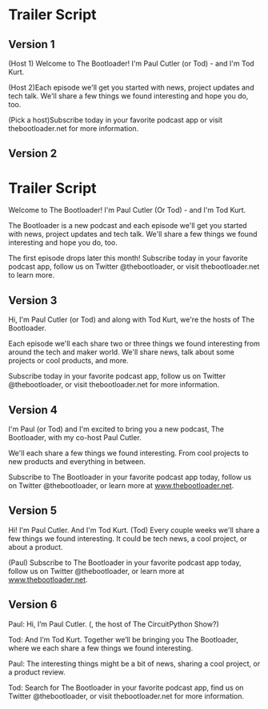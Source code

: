 # Trailer Script

## Version 1

(Host 1) Welcome to The Bootloader! I'm Paul Cutler (or Tod) - and I'm Tod Kurt.

(Host 2)Each episode we'll get you started with news, project updates and tech talk.  We'll share a few things we found interesting and hope you do, too.

(Pick a host)Subscribe today in your favorite podcast app or visit thebootloader.net for more information.

## Version 2

# Trailer Script

Welcome to The Bootloader! I'm Paul Cutler (Or Tod) - and I'm Tod Kurt.

The Bootloader is a new podcast and each episode we'll get you started with news, project updates and tech talk.  We'll share a few things we found interesting and hope you do, too.

The first episode drops later this month! Subscribe today in your favorite podcast app, follow us on Twitter @thebootloader, or visit thebootloader.net to learn more.


## Version 3

Hi, I'm Paul Cutler (or Tod) and along with Tod Kurt, we're the hosts of The Bootloader.  

Each episode we'll each share two or three things we found interesting from around the tech and maker world.  We'll share news, talk about some projects or cool products, and more.

Subscribe today in your favorite podcast app, follow us on Twitter @thebootloader, or visit thebootloader.net for more information.


## Version 4

I'm Paul (or Tod) and I'm excited to bring you a new podcast, The Bootloader, with my co-host Paul Cutler.

We'll each share a few things we found interesting.  From cool projects to new products and everything in between.

Subscribe to The Bootloader in your favorite podcast app today, follow us on Twitter @thebootloader, or learn more at www.thebootloader.net.

## Version 5
Hi!  I'm Paul Cutler.  And I'm Tod Kurt.  (Tod) Every couple weeks we'll share a few things we found interesting.  It could be tech news, a cool project, or about a product.

(Paul) Subscribe to The Bootloader in your favorite podcast app today, follow us on Twitter @thebootloader, or learn more at www.thebootloader.net.

## Version 6
Paul: Hi, I’m Paul Cutler.  (, the host of The CircuitPython Show?)

Tod: And I’m Tod Kurt.  Together we’ll be bringing you The Bootloader, where we each share a few things we found interesting.

Paul: The interesting things might be a bit of news, sharing a cool project, or a product review.

Tod: Search for The Bootloader in your favorite podcast app, find us on Twitter @thebootloader, or visit thebootloader.net for more information.